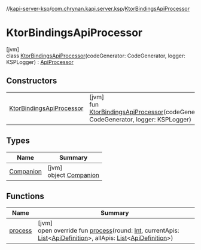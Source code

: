 //[kapi-server-ksp](../../../index.md)/[com.chrynan.kapi.server.ksp](../index.md)/[KtorBindingsApiProcessor](index.md)

# KtorBindingsApiProcessor

[jvm]\
class [KtorBindingsApiProcessor](index.md)(codeGenerator: CodeGenerator, logger: KSPLogger) : [ApiProcessor](../../../../kapi-server-processor-core/kapi-server-processor-core/com.chrynan.kapi.server.processor.core/-api-processor/index.md)

## Constructors

| | |
|---|---|
| [KtorBindingsApiProcessor](-ktor-bindings-api-processor.md) | [jvm]<br>fun [KtorBindingsApiProcessor](-ktor-bindings-api-processor.md)(codeGenerator: CodeGenerator, logger: KSPLogger) |

## Types

| Name | Summary |
|---|---|
| [Companion](-companion/index.md) | [jvm]<br>object [Companion](-companion/index.md) |

## Functions

| Name | Summary |
|---|---|
| [process](process.md) | [jvm]<br>open override fun [process](process.md)(round: [Int](https://kotlinlang.org/api/latest/jvm/stdlib/kotlin/-int/index.html), currentApis: [List](https://kotlinlang.org/api/latest/jvm/stdlib/kotlin.collections/-list/index.html)&lt;[ApiDefinition](../../../../kapi-server-processor-core/kapi-server-processor-core/com.chrynan.kapi.server.processor.core.model/-api-definition/index.md)&gt;, allApis: [List](https://kotlinlang.org/api/latest/jvm/stdlib/kotlin.collections/-list/index.html)&lt;[ApiDefinition](../../../../kapi-server-processor-core/kapi-server-processor-core/com.chrynan.kapi.server.processor.core.model/-api-definition/index.md)&gt;) |
